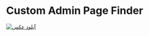 # Custom Admin Page Finder
<a href="https://uupload.ir/view/preview_tc8z.png" target="_blank"><img src="https://s6.uupload.ir/files/preview_tc8z_thumb.png" border="0" alt="آپلود عکس" /></a>
